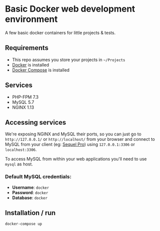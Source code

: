 # Basic Docker web development environment

A few basic docker containers for little projects & tests.

##  Requirements

- This repo assumes you store your projects in  `~/Projects`
- [Docker](https://docs.docker.com/engine/installation/) is installed
- [Docker Compose](https://docs.docker.com/compose/install/) is installed

## Services

- PHP-FPM 7.3
- MySQL 5.7
- NGINX 1.13

## Accessing services

We're exposing NGINX and MySQL their ports, so you can just go to `http://127.0.0.1/` or `http://localhost/` from your browser and connect to MySQL from your client (eg: [Sequel Pro](https://www.sequelpro.com/)) using `127.0.0.1:3306` or `localhost:3306`.

To access MySQL from within your web applications you'll need to use `mysql` as host.

### Default MySQL credentials:

- **Username**: `docker`
- **Password**: `docker`
- **Database**: `docker`

## Installation / run

```bash
docker-compose up
```
